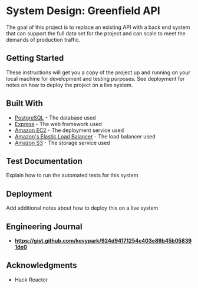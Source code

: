 # System Design: Greenfield API

The goal of this project is to replace an existing API with a back end system that can support the full data set for the project and can scale to meet the demands of production traffic.

## Getting Started

These instructions will get you a copy of the project up and running on your local machine for development and testing purposes. See deployment for notes on how to deploy the project on a live system.

## Built With

* [PostgreSQL](https://www.postgresql.org/docs/11/) - The database used
* [Express](http://expressjs.com/) - The web framework used
* [Amazon EC2](https://aws.amazon.com/ec2/) - The deployment service used 
* [Amazon's Elastic Load Balancer](https://aws.amazon.com/elasticloadbalancing/) - The load balancer used
* [Amazon S3](https://aws.amazon.com/s3/) - The storage service used
## Test Documentation

Explain how to run the automated tests for this system


## Deployment

Add additional notes about how to deploy this on a live system


## Engineering Journal

* **https://gist.github.com/kevypark/924d94171254c403e89b45b058391de0** 


## Acknowledgments

* Hack Reactor

